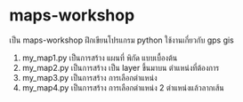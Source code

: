 # maps-workshop
เป็น maps-workshop ฝึกเขียนโปรแกรม python ใช้งานเกี่ยวกับ  gps  gis 

1. my_map1.py เป็นการสร้าง แผนที่ พิกัด แบบเบื้องต้น
2. my_map2.py เป็นการสร้าง เป็น layer ขึ้นมาบน ตำแหน่งที่ต้องการ
3. my_map3.py เป็นการสร้าง การเลือกตำแหน่ง
4. my_map4.py เป็นการสร้าง การเลือกตำแหน่ง 2 ตำแหน่งแล้วลากเส้น

